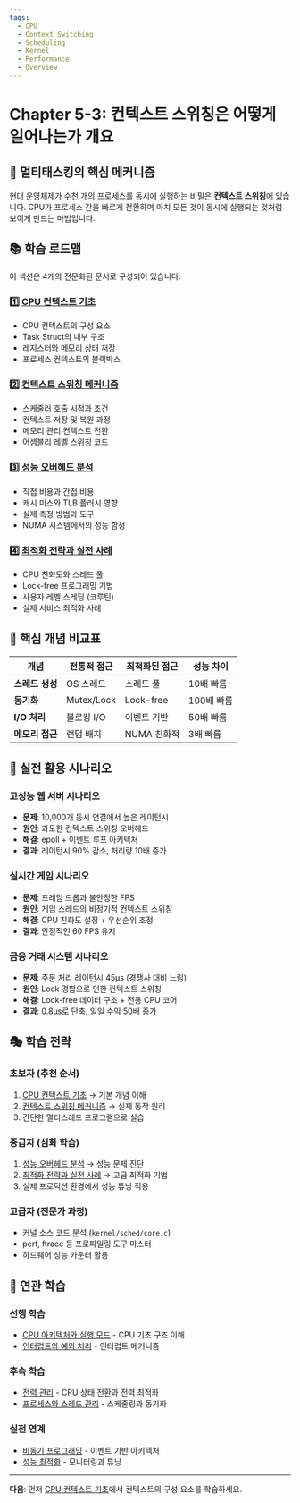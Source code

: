 ```yaml
---
tags:
  - CPU
  - Context Switching
  - Scheduling
  - Kernel
  - Performance
  - Overview
---
```


# Chapter 5-3: 컨텍스트 스위칭은 어떻게 일어나는가 개요

## 🎯 멀티태스킹의 핵심 메커니즘

현대 운영체제가 수천 개의 프로세스를 동시에 실행하는 비밀은 **컨텍스트 스위칭**에 있습니다. CPU가 프로세스 간을 빠르게 전환하며 마치 모든 것이 동시에 실행되는 것처럼 보이게 만드는 마법입니다.

## 📚 학습 로드맵

이 섹션은 4개의 전문화된 문서로 구성되어 있습니다:

### 1️⃣ [CPU 컨텍스트 기초](03a-context-fundamentals.md)

- CPU 컨텍스트의 구성 요소
- Task Struct의 내부 구조
- 레지스터와 메모리 상태 저장
- 프로세스 컨텍스트의 블랙박스

### 2️⃣ [컨텍스트 스위칭 메커니즘](03b-switching-mechanisms.md)

- 스케줄러 호출 시점과 조건
- 컨텍스트 저장 및 복원 과정
- 메모리 관리 컨텍스트 전환
- 어셈블리 레벨 스위칭 코드

### 3️⃣ [성능 오버헤드 분석](03c-overhead-analysis.md)

- 직접 비용과 간접 비용
- 캐시 미스와 TLB 플러시 영향
- 실제 측정 방법과 도구
- NUMA 시스템에서의 성능 함정

### 4️⃣ [최적화 전략과 실전 사례](03d-optimization-strategies.md)

- CPU 친화도와 스레드 풀
- Lock-free 프로그래밍 기법
- 사용자 레벨 스레딩 (코루틴)
- 실제 서비스 최적화 사례

## 🎯 핵심 개념 비교표

| 개념 | 전통적 접근 | 최적화된 접근 | 성능 차이 |
|------|-------------|---------------|----------|
| **스레드 생성** | OS 스레드 | 스레드 풀 | 10배 빠름 |
| **동기화** | Mutex/Lock | Lock-free | 100배 빠름 |
| **I/O 처리** | 블로킹 I/O | 이벤트 기반 | 50배 빠름 |
| **메모리 접근** | 랜덤 배치 | NUMA 친화적 | 3배 빠름 |

## 🚀 실전 활용 시나리오

### 고성능 웹 서버 시나리오

- **문제**: 10,000개 동시 연결에서 높은 레이턴시
- **원인**: 과도한 컨텍스트 스위칭 오버헤드
- **해결**: epoll + 이벤트 루프 아키텍처
- **결과**: 레이턴시 90% 감소, 처리량 10배 증가

### 실시간 게임 시나리오

- **문제**: 프레임 드롭과 불안정한 FPS
- **원인**: 게임 스레드의 비정기적 컨텍스트 스위칭
- **해결**: CPU 친화도 설정 + 우선순위 조정
- **결과**: 안정적인 60 FPS 유지

### 금융 거래 시스템 시나리오

- **문제**: 주문 처리 레이턴시 45μs (경쟁사 대비 느림)
- **원인**: Lock 경합으로 인한 컨텍스트 스위칭
- **해결**: Lock-free 데이터 구조 + 전용 CPU 코어
- **결과**: 0.8μs로 단축, 일일 수익 50배 증가

## 🎭 학습 전략

### 초보자 (추천 순서)

1. [CPU 컨텍스트 기초](03a-context-fundamentals.md) → 기본 개념 이해
2. [컨텍스트 스위칭 메커니즘](03b-switching-mechanisms.md) → 실제 동작 원리
3. 간단한 멀티스레드 프로그램으로 실습

### 중급자 (심화 학습)

1. [성능 오버헤드 분석](03c-overhead-analysis.md) → 성능 문제 진단
2. [최적화 전략과 실전 사례](03d-optimization-strategies.md) → 고급 최적화 기법
3. 실제 프로덕션 환경에서 성능 튜닝 적용

### 고급자 (전문가 과정)

- 커널 소스 코드 분석 (`kernel/sched/core.c`)
- perf, ftrace 등 프로파일링 도구 마스터
- 하드웨어 성능 카운터 활용

## 🔗 연관 학습

### 선행 학습

- [CPU 아키텍처와 실행 모드](01-cpu-architecture.md) - CPU 기초 구조 이해
- [인터럽트와 예외 처리](02-interrupt-exception.md) - 인터럽트 메커니즘

### 후속 학습

- [전력 관리](04-power-management.md) - CPU 상태 전환과 전력 최적화
- [프로세스와 스레드 관리](../chapter-04-process-thread/) - 스케줄링과 동기화

### 실전 연계

- [비동기 프로그래밍](../chapter-08-async-programming/) - 이벤트 기반 아키텍처
- [성능 최적화](../chapter-13-observability-debugging/) - 모니터링과 튜닝

---

**다음**: 먼저 [CPU 컨텍스트 기초](03a-context-fundamentals.md)에서 컨텍스트의 구성 요소를 학습하세요.
